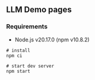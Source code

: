 ## LLM Demo pages
### Requirements
- Node.js v20.17.0 (npm v10.8.2)

```shell
# install
npm ci

# start dev server
npm start
```

